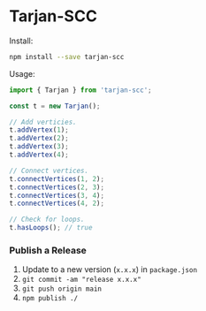 # Tarjan-SCC

Install:
```bash
npm install --save tarjan-scc
```

Usage:
```typescript
import { Tarjan } from 'tarjan-scc';

const t = new Tarjan();

// Add verticies.
t.addVertex(1);
t.addVertex(2);
t.addVertex(3);
t.addVertex(4);

// Connect vertices.
t.connectVertices(1, 2);
t.connectVertices(2, 3);
t.connectVertices(3, 4);
t.connectVertices(4, 2);

// Check for loops.
t.hasLoops(); // true
```

### Publish a Release

1. Update to a new version (`x.x.x`) in `package.json`
2. `git commit -am "release x.x.x"`
3. `git push origin main`
4. `npm publish ./`